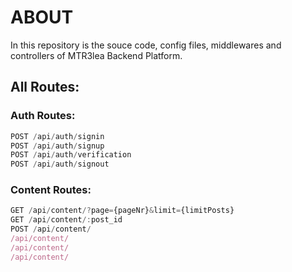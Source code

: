 # ABOUT

In this repository is the souce code, config files, middlewares and controllers of MTR3lea Backend Platform. 

## All Routes:

### Auth Routes:
```javascript
POST /api/auth/signin
POST /api/auth/signup
POST /api/auth/verification
POST /api/auth/signout
```

### Content Routes:
```javascript
GET /api/content/?page={pageNr}&limit={limitPosts}
GET /api/content/:post_id
POST /api/content/
/api/content/
/api/content/
/api/content/
```
